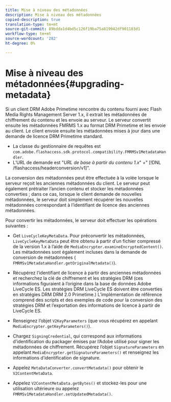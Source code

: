 ```yaml
---
title: Mise à niveau des métadonnées
description: Mise à niveau des métadonnées
copied-description: true
translation-type: tm+mt
source-git-commit: 89bdda1d4bd5c126f19ba75a819942df901183d1
workflow-type: tm+mt
source-wordcount: '282'
ht-degree: 0%

---
```



# Mise à niveau des métadonnées{#upgrading-metadata}

Si un client DRM Adobe Primetime rencontre du contenu fourni avec Flash Media Rights Management Server 1.x, il extrait les métadonnées de chiffrement du contenu et les envoie au serveur. Le serveur convertit ensuite les métadonnées FMRMS 1.x au format DRM Primetime et les envoie au client. Le client envoie ensuite les métadonnées mises à jour dans une demande de licence DRM Primetime standard.

* La classe du gestionnaire de requêtes est `com.adobe.flashaccess.sdk.protocol.compatibility.FMRMSv1MetadataHandler`.
* L’URL de demande est &quot;*URL de base à partir du contenu 1.x*&quot; +&quot; [!DNL /flashaccess/headerconversion/v1]&quot;.

La conversion des métadonnées peut être effectuée à la volée lorsque le serveur reçoit les anciennes métadonnées du client. Le serveur peut également prétraiter l’ancien contenu et stocker les métadonnées converties ; dans ce cas, lorsque le client demande de nouvelles métadonnées, le serveur doit simplement récupérer les nouvelles métadonnées correspondant à l’identifiant de licence des anciennes métadonnées.

Pour convertir les métadonnées, le serveur doit effectuer les opérations suivantes :

* Get `LiveCycleKeyMetaData`. Pour préconvertir les métadonnées, `LiveCycleKeyMetaData` peut être obtenu à partir d’un fichier compressé de la version 1.x à l’aide de `MediaEncrypter.examineEncryptedContent()`. Les métadonnées sont également incluses dans la demande de conversion de métadonnées ( `FMRMSv1MetadataHandler.getOriginalMetadata()`).

* Récupérez l’identifiant de licence à partir des anciennes métadonnées et recherchez la clé de chiffrement et les stratégies DRM (ces informations figuraient à l’origine dans la base de données Adobe LiveCycle ES. Les stratégies DRM LiveCycle ES doivent être converties en stratégies DRM DRM 2.0 Primetime.) L’implémentation de référence comprend des scripts et des exemples de code pour la conversion des stratégies DRM et l’exportation des informations de licence à partir de LiveCycle ES.
* Renseignez l’objet `V2KeyParameters` (que vous récupérez en appelant `MediaEncrypter.getKeyParameters()`).

* Chargez `SigningCredential`, qui correspond aux informations d’identification du packager émises par l’Adobe utilisé pour signer les métadonnées de chiffrement. Récupérez l’objet `SignatureParameters` en appelant `MediaEncrypter.getSignatureParameters()` et renseignez les informations d’identification de signature.

* Appelez `MetaDataConverter.convertMetadata()` pour obtenir le `V2ContentMetaData`.

* Appelez `V2ContentMetaData.getBytes()` et stockez-les pour une utilisation ultérieure ou appelez `FMRMSv1MetadataHandler.setUpdatedMetadata()`.

